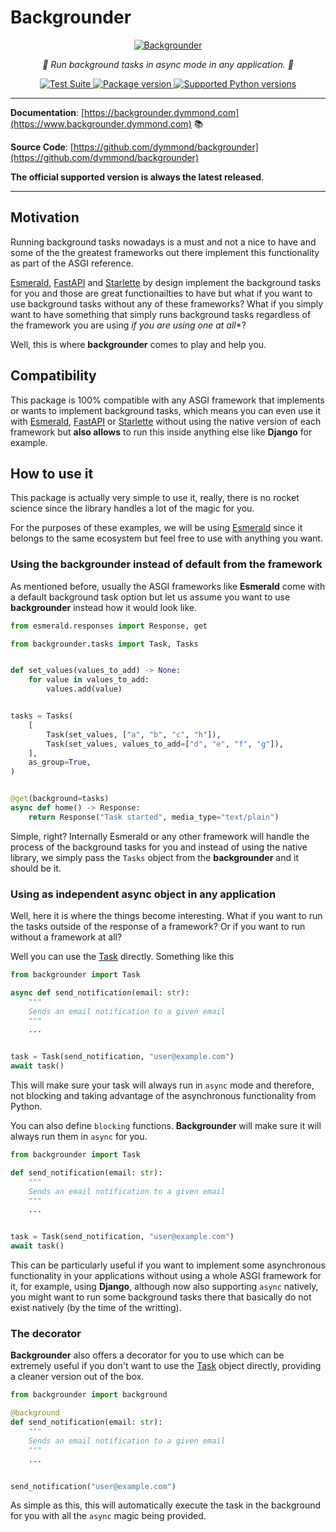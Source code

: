 # Backgrounder

<p align="center">
  <a href="https://backgrounder.dymmond.com"><img src="https://res.cloudinary.com/dymmond/image/upload/v1704377775/backgrounder/logo-ext_iwwiw1.png" alt='Backgrounder'></a>
</p>

<p align="center">
    <em>🚀 Run background tasks in async mode in any application. 🚀</em>
</p>

<p align="center">
<a href="https://github.com/dymmond/backgrounder/actions/workflows/test-suite.yml/badge.svg?event=push&branch=main" target="_blank">
    <img src="https://github.com/dymmond/backgrounder/actions/workflows/test-suite.yml/badge.svg?event=push&branch=main" alt="Test Suite">
</a>

<a href="https://pypi.org/project/backgrounder" target="_blank">
    <img src="https://img.shields.io/pypi/v/backgrounder?color=%2334D058&label=pypi%20package" alt="Package version">
</a>

<a href="https://pypi.org/project/backgrounder" target="_blank">
    <img src="https://img.shields.io/pypi/pyversions/backgrounder.svg?color=%2334D058" alt="Supported Python versions">
</a>
</p>

---

**Documentation**: [https://backgrounder.dymmond.com](https://www.backgrounder.dymmond.com) 📚

**Source Code**: [https://github.com/dymmond/backgrounder](https://github.com/dymmond/backgrounder)

**The official supported version is always the latest released**.

---

## Motivation

Running background tasks nowadays is a must and not a nice to have and some of the the greatest
frameworks out there implement this functionality as part of the ASGI reference.

[Esmerald][esmerald], [FastAPI][fastapi] and [Starlette][starlette] by design implement the background
tasks for you and those are great functionailties to have but what if you want to use background
tasks without any of these frameworks? What if you simply want to have something that simply
runs background tasks regardless of the framework you are using *if you are using one at all**?

Well, this is where **backgrounder** comes to play and help you.

## Compatibility

This package is 100% compatible with any ASGI framework that implements or wants to implement
background tasks, which means you can even use it with [Esmerald][esmerald], [FastAPI][fastapi] or [Starlette][starlette]
without using the native version of each framework but **also allows** to run this inside anything else
like **Django** for example.

## How to use it

This package is actually very simple to use it, really, there is no rocket science since the
library handles a lot of the magic for you.

For the purposes of these examples, we will be using [Esmerald][esmerald] since it belongs to the
same ecosystem but feel free to use with anything you want.

### Using the backgrounder instead of default from the framework

As mentioned before, usually the ASGI frameworks like **Esmerald** come with a default background
task option but let us assume you want to use **backgrounder** instead how it would look like.

```python
from esmerald.responses import Response, get

from backgrounder.tasks import Task, Tasks


def set_values(values_to_add) -> None:
    for value in values_to_add:
        values.add(value)


tasks = Tasks(
    [
        Task(set_values, ["a", "b", "c", "h"]),
        Task(set_values, values_to_add=["d", "e", "f", "g"]),
    ],
    as_group=True,
)


@get(background=tasks)
async def home() -> Response:
    return Response("Task started", media_type="text/plain")
```

Simple, right? Internally Esmerald or any other framework will handle the process of the background
tasks for you and instead of using the native library, we simply pass the `Tasks` object from
the **backgrounder** and it should be it.

### Using as independent async object in any application

Well, here it is where the things become interesting. What if you want to run the tasks outside
of the response of a framework? Or if you want to run without a framework at all?

Well you can use the [Task](./tasks.md#task) directly. Something like this

```python
from backgrounder import Task

async def send_notification(email: str):
    """
    Sends an email notification to a given email
    """
    ...


task = Task(send_notification, "user@example.com")
await task()
```

This will make sure your task will always run in `async` mode and therefore, not blocking and
taking advantage of the asynchronous functionality from Python.

You can also define `blocking` functions. **Backgrounder** will make sure it will always run them
in `async` for you.

```python
from backgrounder import Task

def send_notification(email: str):
    """
    Sends an email notification to a given email
    """
    ...


task = Task(send_notification, "user@example.com")
await task()
```

This can be particularly useful if you want to implement some asynchronous functionality in your
applications without using a whole ASGI framework for it, for example, using **Django**, although
now also supporting `async` natively, you might want to run some background tasks there that basically
do not exist natively (by the time of the writting).

### The decorator

**Backgrounder** also offers a decorator for you to use which can be extremely useful if you don't
want to use the [Task](./tasks.md#task) object directly, providing a cleaner version out of the box.

```python
from backgrounder import background

@background
def send_notification(email: str):
    """
    Sends an email notification to a given email
    """
    ...


send_notification("user@example.com")
```

As simple as this, this will automatically execute the task in the background for you with all
the `async` magic being provided.

[starlette]: https://www.starlette.io
[esmerald]: https://esmerald.dev
[fastapi]: https://fastapi.tiangolo.com
